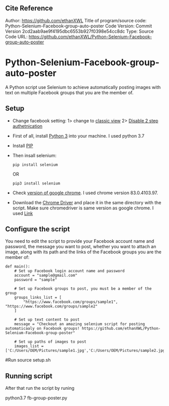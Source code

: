 Cite Reference
----------
Author: https://github.com/ethanXWL
Title of program/source code: Python-Selenium-Facebook-group-auto-poster
Code Version: Commit Version 2cd2aab9ae9f4195dbc6553b927f0398e54cc8dc
Type: Source Code
URL: https://github.com/ethanXWL/Python-Selenium-Facebook-group-auto-poster 


# Python-Selenium-Facebook-group-auto-poster
A Python script use Selenium to achieve automatically posting images with text on multiple Facebook groups that you are the member of.

Setup
----------
 - Change facebook setting: 
   1> change to [classic view](https://www.facebook.com/help/645404059595478)
   2> [Disable 2 step authetnication](https://www.alphr.com/facebook/1006409/two-factor-authentication-2FA-facebook)

 - First of all, install [Python 3](https://www.python.org/downloads/) into your machine. I used python 3.7

 - Install [PIP](https://ahmadawais.com/install-pip-macos-os-x-python/)
  
 - Then insall selenium:
   ```
   pip install selenium
   ```
   OR
   ```
   pip3 install selenium
   ```	

 - Check [version of google chrome](https://www.businessinsider.com/what-version-of-google-chrome-do-i-have). I used chrome version 83.0.4103.97.

 - Download the [Chrome Driver](http://chromedriver.storage.googleapis.com/index.html) and place it in the same directory with the script. Make sure chromedriver is same version as google chrome.
   I used [Link](http://chromedriver.storage.googleapis.com/index.html?path=83.0.4103.39/)



Configure the script
----------
You need to edit the script to provide your Facebook account name and password, the message you want to post, whether you want to attach an image, along with its path and the links of the Facebook groups you are the member of:
``` 
def main():
    # Set up Facebook login account name and password
    account = "sample@gmail.com"
    password = "sample"

    # Set up Facebook groups to post, you must be a member of the group
    groups_links_list = [
        "https://www.facebook.com/groups/sample1", "https://www.facebook.com/groups/sample2"
    ]

    # Set up text content to post
    message = "Checkout an amazing selenium script for posting automaticaaly on Facebook groups! https://github.com/ethanXWL/Python-Selenium-Facebook-group-poster"

    # Set up paths of images to post
    images_list = ['C:/Users/OEM/Pictures/sample1.jpg','C:/Users/OEM/Pictures/sample2.jpg']
 ```

#Run
source setup.sh

Running script
---------
After that run the script by runing 

python3.7 fb-group-poster.py 

